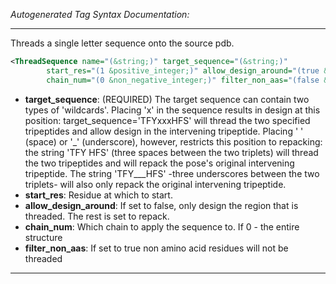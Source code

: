 <!-- THIS IS AN AUTOGENERATED FILE: Don't edit it directly, instead change the schema definition in the code itself. -->

_Autogenerated Tag Syntax Documentation:_

---
Threads a single letter sequence onto the source pdb.

```xml
<ThreadSequence name="(&string;)" target_sequence="(&string;)"
        start_res="(1 &positive_integer;)" allow_design_around="(true &bool;)"
        chain_num="(0 &non_negative_integer;)" filter_non_aas="(false &bool;)" />
```

-   **target_sequence**: (REQUIRED) The target sequence can contain two types of 'wildcards'. Placing 'x' in the sequence results in design at this position: target_sequence='TFYxxxHFS' will thread the two specified tripeptides and allow design in the intervening tripeptide. Placing ' ' (space) or '_' (underscore), however, restricts this position to repacking: the string 'TFY HFS' (three spaces between the two triplets) will thread the two tripeptides and will repack the pose's original intervening tripeptide. The string 'TFY___HFS' -three underscores between the two triplets- will also only repack the original intervening tripeptide.
-   **start_res**: Residue at which to start.
-   **allow_design_around**: If set to false, only design the region that is threaded. The rest is set to repack.
-   **chain_num**: Which chain to apply the sequence to. If 0 - the entire structure
-   **filter_non_aas**: If set to true non amino acid residues will not be threaded

---
